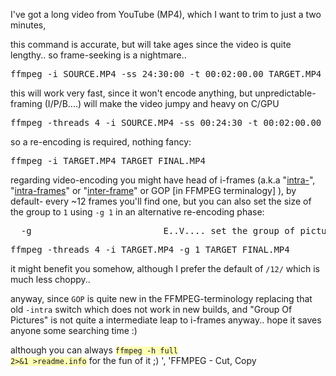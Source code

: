I've got a long video from YouTube (MP4), which I want to trim to just a two minutes,

this command is accurate, but will take ages since the video is quite lengthy.. so frame-seeking is a nightmare..
<pre>
ffmpeg -i SOURCE.MP4 -ss 24:30:00 -t 00:02:00.00 TARGET.MP4
</pre>

this will work very fast, since it won't encode anything, but unpredictable-framing (I/P/B....) will make the video jumpy and heavy on C/GPU
<pre>
ffmpeg -threads 4 -i SOURCE.MP4 -ss 00:24:30 -t 00:02:00.00 -vcodec copy -acodec copy TARGET.MP4
</pre>

so a re-encoding is required, nothing fancy:
<pre>
ffmpeg -i TARGET.MP4 TARGET_FINAL.MP4
</pre>

regarding video-encoding you might have head of i-frames (a.k.a "<a href="https://en.wikipedia.org/wiki/Intra-frame" target="_blank">intra-</a>", "<a href="https://en.wikipedia.org/wiki/Intra-frame" target="_blank">intra-frames</a>" or "<a href="https://en.wikipedia.org/wiki/Inter_frame" target="_blank">inter-frame</a>" or GOP [in FFMPEG terminalogy] ), by default- every ~12 frames you'll find one, but you can also set the size of the group to <code>1</code> using <code>-g 1</code> in an alternative re-encoding phase:
<pre>
  -g                 <int>        E..V.... set the group of picture (GOP) size (from INT_MIN to INT_MAX) (default 12)
</int></pre>
<pre>
ffmpeg -threads 4 -i TARGET.MP4 -g 1 TARGET_FINAL.MP4
</pre>

it might benefit you somehow, although I prefer the default of <code>/12/</code> which is much less choppy..

anyway,
since <code>GOP</code> is quite new in the FFMPEG-terminology replacing that old <code>-intra</code> switch which does not work in new builds, and "Group Of Pictures" is not quite a intermediate leap to i-frames anyway.. hope it saves anyone some searching time :)


although you can always <code style="background-color:rgba(255,255,160,.8);">ffmpeg -h full 2>&1 >readme.info</code> for the fun of it ;)
', 'FFMPEG - Cut, Copy